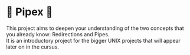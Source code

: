 # 💜 Pipex 💜
This project aims to deepen your understanding of the two concepts that you already know: Redirections and Pipes. \
It is an introductory project for the bigger UNIX projects that will appear later on in the cursus.
